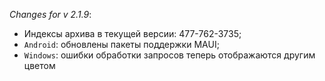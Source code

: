 _Changes for v 2.1.9_:
- Индексы архива в текущей версии: 477-762-3735;
- `Android`: обновлены пакеты поддержки MAUI;
- `Windows`: ошибки обработки запросов теперь отображаются другим цветом
